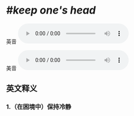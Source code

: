 # ***\#keep one's head*** 
英音
<audio src="./media/keep one's head1_AAC.aac" controls="controls"></audio>

美音
<audio src="./media/keep one's head1_AAC.aac" controls="controls"></audio>



  

英文释义
---
### 1.**（在困境中）保持冷静**  


